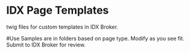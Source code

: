 # IDX Page Templates
twig files for custom templates in IDX Broker.

#Use
Samples are in folders based on page type. Modify as you see fit.
Submit to IDX Broker for review.

